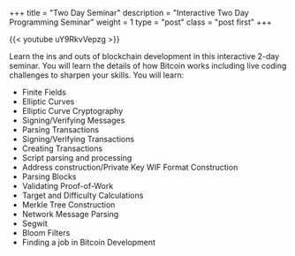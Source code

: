 +++
title = "Two Day Seminar"
description = "Interactive Two Day Programming Seminar"
weight = 1
type = "post"
class = "post first"
+++

{{< youtube uY9RkvVepzg >}}

Learn the ins and outs of blockchain development in this interactive 2-day seminar. You will learn the details of how Bitcoin works including live coding challenges to sharpen your skills. You will learn:

  * Finite Fields
  * Elliptic Curves
  * Elliptic Curve Cryptography
  * Signing/Verifying Messages
  * Parsing Transactions
  * Signing/Verifying Transactions
  * Creating Transactions
  * Script parsing and processing
  * Address construction/Private Key WIF Format Construction
  * Parsing Blocks
  * Validating Proof-of-Work
  * Target and Difficulty Calculations
  * Merkle Tree Construction
  * Network Message Parsing
  * Segwit
  * Bloom Filters
  * Finding a job in Bitcoin Development


